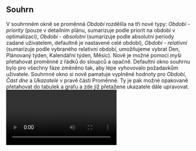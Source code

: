 ﻿---
categories: [fenix]
layout: fenix
---
## Souhrn
V souhrnném okně se proměnná  <i>Období</i> rozdělila na tři nové typy: 
<i>Období - priority</i> (pouze v detailním plánu, sumarizuje podle priorit na období v optimalizaci), 
<i>Období - absolutní</i> (sumarizuje podle absolutní periody zadané uživatelem, defaultně je nastavené celé období), 
<i>Období - relativní</i> (sumarizuje podle vybraného relativní období, umožňujeme vybrat Den, Plánovaný týden, Kalendářní týden, Měsíc). 
Nově je možné pomocí myši přetahovat proměnné z řádků do sloupců a opačně. 
Defaultní okno souhrnu bylo pro všechny fáze změněno tak, aby lépe vyhovovalo požadavkům uživatele.
Souhrnné okno si nově pamatuje vyplněné hodnoty pro <i>Období</i>, <i>Část dne</i> a <i>Ukazatele</i> v pravé části Proměnné. 
Ty je pak možné opakovaně přetahovat do tabulek a grafu a zde již přetažene ukazatele dále upravovat.
<video src="{{site.url}}/data/summary.mp4" type="video/mp4" controls></video>
